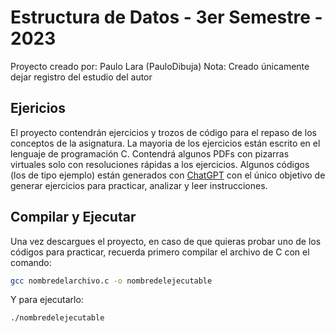 # Estructura de Datos - 3er Semestre - 2023

Proyecto creado por: Paulo Lara (PauloDibuja)
Nota: Creado únicamente dejar registro del estudio del autor

## Ejericios

El proyecto contendrán ejercicios y trozos de código para el repaso de los conceptos de la asignatura. La mayoria de los ejercicios están escrito en el lenguaje de programación C. Contendrá algunos PDFs con pizarras virtuales solo con resoluciones rápidas a los ejercicios. Algunos códigos (los de tipo ejemplo) están generados con [ChatGPT](https://chat.openai.com/) con el único objetivo de generar ejercicios para practicar, analizar y leer instrucciones. 


## Compilar y Ejecutar

Una vez descargues el proyecto, en caso de que quieras probar uno de los códigos para practicar, recuerda primero compilar el archivo de C con el comando:

```bash
gcc nombredelarchivo.c -o nombredelejecutable
```

Y para ejecutarlo:

```bash
./nombredelejecutable
```